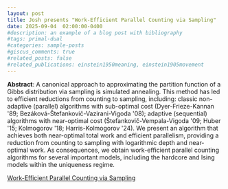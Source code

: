 ```yaml
---
layout: post
title: Josh presents "Work-Efficient Parallel Counting via Sampling"
date: 2025-09-04  02:00:00-0400
#description: an example of a blog post with bibliography
#tags: primal-dual
#categories: sample-posts
#giscus_comments: true
#related_posts: false
#related_publications: einstein1950meaning, einstein1905movement
---
```


**Abstract**: A canonical approach to approximating the partition function of a Gibbs distribution via sampling is simulated annealing. This method has led to efficient reductions from counting to sampling, including:
 classic non-adaptive (parallel) algorithms with sub-optimal cost (Dyer-Frieze-Kannan '89; Bezáková-Štefankovič-Vazirani-Vigoda '08);
 adaptive (sequential) algorithms with near-optimal cost (Štefankovič-Vempala-Vigoda '09; Huber '15; Kolmogorov '18; Harris-Kolmogorov '24).
We present an algorithm that achieves both near-optimal total work and efficient parallelism, providing a reduction from counting to sampling with logarithmic depth and near-optimal work. As consequences, we obtain work-efficient parallel counting algorithms for several important models, including the hardcore and Ising models within the uniqueness regime.

[Work-Efficient Parallel Counting via Sampling](https://arxiv.org/abs/2408.09719)
